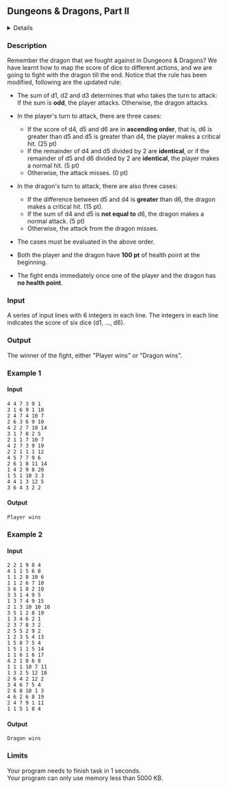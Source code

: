 ## Dungeons & Dragons, Part II
<details>
<summary>Details</summary>

Level: Easy  
Tags: If/else, Loop, Expression  
Problem ID: [a3JqM6nupkss](https://ckj.imslab.org/#/problems/a3JqM6nupkss)  
</details>

### Description
Remember the dragon that we fought against in Dungeons & Dragons? We have learnt how to map the score of dice to different actions, and we are going to fight with the dragon till the end. Notice that the rule has been modified, following are the updated rule:

* The sum of d1, d2 and d3 determines that who takes the turn to attack: If the sum is **odd**, the player attacks. Otherwise, the dragon attacks.
* In the player's turn to attack, there are three cases:


	+ If the score of d4, d5 and d6 are in **ascending order**, that is, d6 is greater than d5 and d5 is greater than d4, the player makes a critical hit. (25 pt)
	+ If the remainder of d4 and d5 divided by 2 are **identical**, or if the remainder of d5 and d6 divided by 2 are **identical**, the player makes a normal hit. (5 pt)
	+ Otherwise, the attack misses. (0 pt)
* In the dragon's turn to attack, there are also three cases:


	+ If the difference between d5 and d4 is **greater** than d6, the dragon makes a critical hit. (15 pt).
	+ If the sum of d4 and d5 is **not equal to** d6, the dragon makes a normal attack. (5 pt)
	+ Otherwise, the attack from the dragon misses.
* The cases must be evaluated in the above order.
* Both the player and the dragon have **100 pt** of health point at the beginning.
* The fight ends immediately once one of the player and the dragon has **no health point**.

### Input
A series of input lines with 6 integers in each line. The integers in each line indicates the score of six dice (d1, ..., d6).
### Output
The winner of the fight, either "Player wins" or "Dragon wins".

### Example 1
#### Input
```
4 4 7 3 9 1
3 1 6 9 1 18
2 4 7 4 10 7
2 6 3 6 9 10
4 2 2 7 10 14
3 1 7 8 2 5
2 1 1 7 10 7
4 2 7 3 9 19
2 2 1 1 1 12
4 5 7 7 9 6
2 6 1 8 11 14
1 4 2 9 8 20
1 5 1 10 3 3
4 4 1 3 12 5
3 6 4 3 2 2

```
#### Output
```
Player wins

```

### Example 2
#### Input
```
2 2 1 9 8 4
4 1 1 5 6 8
1 1 2 8 10 6
1 1 2 6 7 10
3 6 1 8 2 10
3 3 1 4 9 5
1 3 7 4 9 15
2 1 3 10 10 10
3 5 1 2 8 19
1 3 4 6 2 1
2 3 7 8 3 2
2 5 5 2 9 2
1 2 3 5 4 13
1 5 8 7 5 4
1 5 1 1 5 14
1 1 6 1 6 17
4 2 1 8 6 8
1 1 1 10 7 11
1 3 2 5 12 18
2 6 4 2 12 2
3 4 6 7 5 4
2 6 8 10 1 3
4 6 2 6 8 19
2 4 7 9 1 11
1 1 5 1 8 4

```
#### Output
```
Dragon wins

```

### Limits
Your program needs to finish task in 1 seconds.  
Your program can only use memory less than 5000 KB.  
